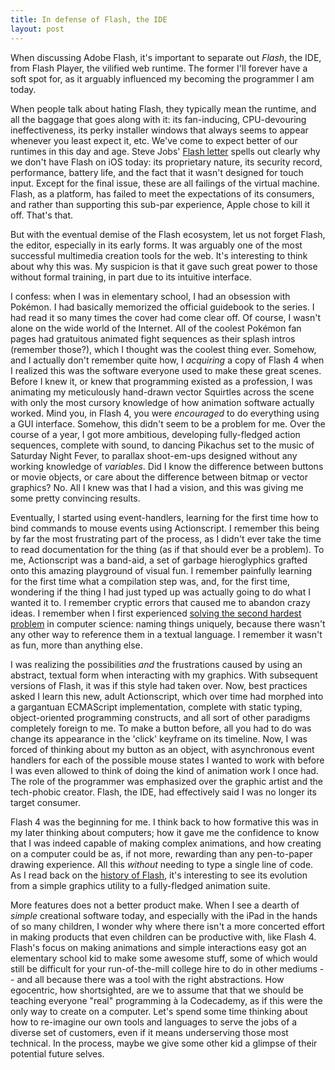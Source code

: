 ```yaml
---
title: In defense of Flash, the IDE
layout: post
---
```


When discussing Adobe Flash, it's important to separate out *Flash*, the IDE, from Flash Player, the vilified web runtime. The former I'll forever have a soft spot for, as it arguably influenced my becoming  the programmer I am today. 

When people talk about hating Flash, they typically mean the runtime, and all the baggage that goes along with it: its fan-inducing, CPU-devouring ineffectiveness, its perky installer windows that always seems to appear whenever you least expect it, etc. We've come to expect better of our runtimes in this day and age. Steve Jobs' [Flash letter](http://www.apple.com/hotnews/thoughts-on-flash/) spells out clearly why we don't have Flash on iOS today: its proprietary nature, its security record, performance, battery life, and the fact that it wasn't designed for touch input. Except for the final issue, these are all failings of the virtual machine. Flash, as a platform, has failed to meet the expectations of its consumers, and rather than supporting this sub-par experience, Apple chose to kill it off. That's that.

But with the eventual demise of the Flash ecosystem, let us not forget Flash, the editor, especially in its early forms. It was arguably one of the most successful multimedia creation tools for the web. It's interesting to think about why this was. My suspicion is that it gave such great power to those without formal training, in part due to its intuitive interface.

I confess: when I was in elementary school, I had an obsession with Pokémon. I had basically memorized the official guidebook to the series. I had read it so many times the cover had come clear off. Of course, I wasn't alone on the wide world of the Internet. All of the coolest Pokémon fan pages had gratuitous animated fight sequences as their splash intros (remember those?), which I thought was the coolest thing ever. Somehow, and I actually don't remember quite how, I *acquiring* a copy of Flash 4 when I realized this was the software everyone used to make these great scenes. Before I knew it, or knew that programming existed as a profession, I was animating my meticulously hand-drawn vector Squirtles across the scene with only the most cursory knowledge of how animation software actually worked. Mind you, in Flash 4, you were *encouraged* to do everything using a GUI interface. Somehow, this didn't seem to be a problem for me. Over the course of a year, I got more ambitious, developing fully-fledged action sequences, complete with sound, to dancing Pikachus set to the music of Saturday Night Fever, to parallax shoot-em-ups designed without any working knowledge of *variables*. Did I know the difference between buttons or movie objects, or care about the difference between bitmap or vector graphics? No. All I knew was that I had a vision, and this was giving me some pretty convincing results.

Eventually, I started using event-handlers, learning for the first time how to bind commands to mouse events using Actionscript. I remember this being by far the most frustrating part of the process, as I didn't ever take the time to read documentation for the thing (as if that should ever be a problem). To me, Actionscript was a band-aid, a set of garbage hieroglyphics grafted onto this amazing playground of visual fun. I remember painfully learning for the first time what a compilation step was, and, for the first time, wondering if the thing I had just typed up was actually going to do what I wanted it to. I remember cryptic errors that caused me to abandon crazy ideas. I remember when I first experienced [solving the second hardest problem](http://martinfowler.com/bliki/TwoHardThings.html) in computer science: naming things uniquely, because there wasn't any other way to reference them in a textual language. I remember it wasn't as fun, more than anything else.

I was realizing the possibilities *and* the frustrations caused by using an abstract, textual form when interacting with my graphics. With subsequent versions of Flash, it was if this style had taken over. Now, best practices asked I learn this new, adult Actionscript, which over time had morphed into a gargantuan ECMAScript implementation, complete with static typing, object-oriented programming constructs, and all sort of other paradigms completely foreign to me. To make a button before, all you had to do was change its appearance in the 'click' keyframe on its timeline. Now, I was forced of thinking about my button as an object, with asynchronous event handlers for each of the possible mouse states I wanted to work with before I was even allowed to think of doing the kind of animation work I once had. The role of the programmer was emphasized over the graphic artist and the tech-phobic creator. Flash, the IDE, had effectively said I was no longer its target consumer. 

Flash 4 was the beginning for me. I think back to how formative this was in my later thinking about computers; how it gave me the confidence to know that I was indeed capable of making complex animations, and how creating on a computer could be as, if not more, rewarding than any pen-to-paper drawing experience. All this *without* needing to type a single line of code. As I read back on the [history of Flash](http://www.flashmagazine.com/news/detail/the_flash_history/), it's interesting to see its evolution from a simple graphics utility to a fully-fledged animation suite. 

More features does not a better product make. When I see a dearth of *simple* creational software today, and especially with the iPad in the hands of so many children, I wonder why where there isn't a more concerted effort in making products that even children can be productive with, like Flash 4. Flash's focus on making animations and simple interactions easy got an elementary school kid to make some awesome stuff, some of which would still be difficult for your run-of-the-mill college hire to do in other mediums -- and all because there was a tool with the right abstractions. How egocentric, how shortsighted, are we to assume that that we should be teaching everyone "real" programming à la Codecademy, as if this were the only way to create on a computer. Let's spend some time thinking about how to re-imagine our own tools and languages to serve the jobs of a diverse set of customers, even if it means underserving those most technical. In the process, maybe we give some other kid a glimpse of their potential future selves.
